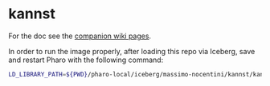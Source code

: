 # kannst

For the doc see the [companion wiki pages](https://github.com/massimo-nocentini/kannst/wiki).

In order to run the image properly, after loading this repo via Iceberg, save and restart Pharo with the following command:
```bash
LD_LIBRARY_PATH=${PWD}/pharo-local/iceberg/massimo-nocentini/kannst/kann-libs/:${LD_LIBRARY_PATH} ./pharo-ui Pharo.image
```
